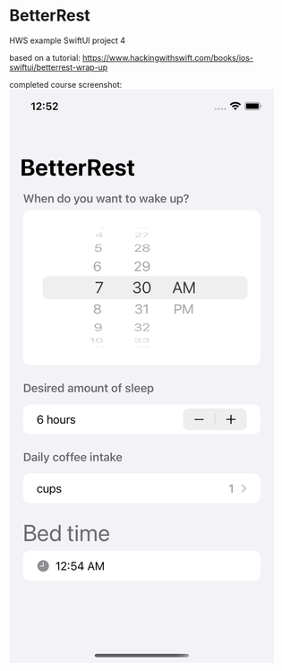 # BetterRest
HWS example SwiftUI project 4

based on a tutorial:
https://www.hackingwithswift.com/books/ios-swiftui/betterrest-wrap-up

completed course screenshot:
![BetterRest](project4-screenshot.png?raw=true "betterrest HWS tutorial implementation screenshot")
